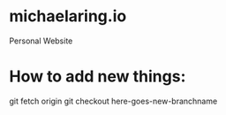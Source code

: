 # michaelaring.io
Personal Website


# How to add new things:
git fetch origin
git checkout here-goes-new-branchname
